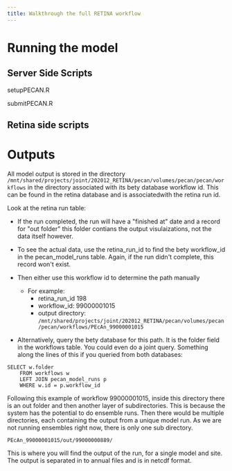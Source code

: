 ```yaml
---
title: Walkthrough the full RETINA workflow
---
```


# Running the model 

## Server Side Scripts

setupPECAN.R

submitPECAN.R

## Retina side scripts

# Outputs 

All model output is stored in the directory 
`/mnt/shared/projects/joint/202012_RETINA/pecan/volumes/pecan/pecan/workflows` in the directory associated with its bety database workflow id. This can be found in the retina database and is associatedwith the retina run id. 

Look at the retina run table:
- If the run completed, the run will have a "finished at" date and a record for "out folder" this folder contians the output visulaizations, not the data itself however. 
- To see the actual data, use the retina_run_id to find the bety workflow_id in the  pecan_model_runs table. Again, if the run didn't complete, this record won't exist. 
- Then either use this workflow id to determine the path manually
	- For example:
		- retina_run_id 198 
		- workflow_id: 99000001015 
		- output directory: `/mnt/shared/projects/joint/202012_RETINA/pecan/volumes/pecan/pecan/workflows/PEcAn_99000001015`

- Alternatively, query the bety database for this path. It is the folder field in the workflows table. You could even do a joint query. Something along the lines of this if you queried from both databases:
```
SELECT w.folder 
	FROM workflows w 
	LEFT JOIN pecan_model_runs p
	WHERE w.id = p.workflow_id
```

	
Following this example of workflow 99000001015, inside this directory there is an out folder and then another layer of subdirectories. This is because the system has the potential to do ensemble runs. Then there would be multiple directories, each containing the output from a unique model run. As we are not running ensembles right now, there is only one sub directory. 

  `PEcAn_99000001015/out/99000000889/`

This is where you will find the output of the run, for a single model and site. The output is separated in to annual files and is in netcdf format. 